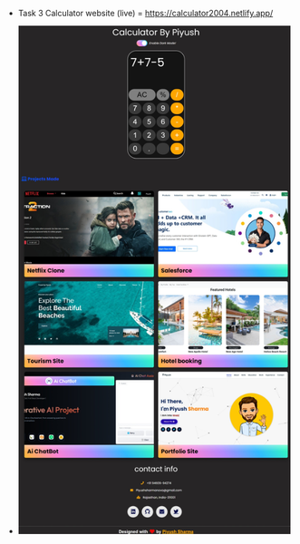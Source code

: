 - Task 3 Calculator website (live) = https://calculator2004.netlify.app/
  
- ![Screenshot](images/Screenshot3.jpeg)
